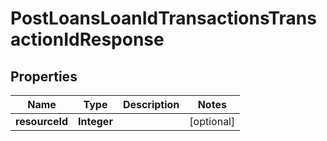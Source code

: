 # PostLoansLoanIdTransactionsTransactionIdResponse

## Properties
Name | Type | Description | Notes
------------ | ------------- | ------------- | -------------
**resourceId** | **Integer** |  |  [optional]
